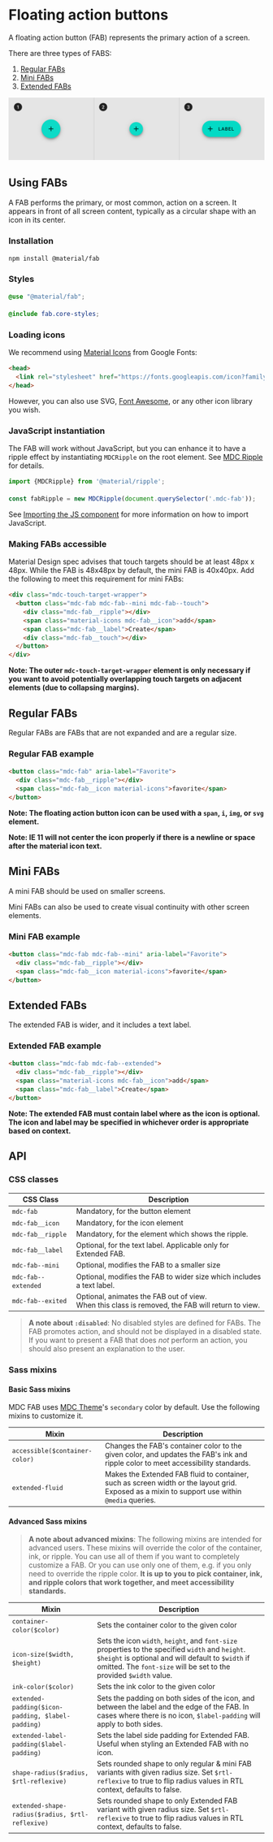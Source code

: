 <!--docs:
title: "Floating Action Button"
layout: detail
section: components
excerpt: "A floating action button represents the primary action in an application"
iconId: button
path: /catalog/buttons/floating-action-buttons/
-->

# Floating action buttons

A floating action button (FAB) represents the primary action of a screen.

There are three types of FABS:

1. [Regular FABs](#regular-fabs)
2. [Mini FABs](#mini-fabs)
3. [Extended FABs](#extended-fabs)

![Regular FAB example](images/FAB_types.png)

## Using FABs

A FAB performs the primary, or most common, action on a screen. It appears in
front of all screen content, typically as a circular shape with an icon in its
center.

### Installation

```
npm install @material/fab
```

### Styles

```scss
@use "@material/fab";

@include fab.core-styles;
```

### Loading icons

We recommend using [Material Icons](https://material.io/tools/icons/) from Google Fonts:

```html
<head>
  <link rel="stylesheet" href="https://fonts.googleapis.com/icon?family=Material+Icons">
</head>
```

However, you can also use SVG, [Font Awesome](https://fontawesome.com/), or any other icon library you wish.

### JavaScript instantiation

The FAB will work without JavaScript, but you can enhance it to have a ripple effect by instantiating `MDCRipple` on the root element. See [MDC Ripple](../mdc-ripple) for details.

```js
import {MDCRipple} from '@material/ripple';

const fabRipple = new MDCRipple(document.querySelector('.mdc-fab'));
```

See [Importing the JS component](../../docs/importing-js.md) for more information on how to import JavaScript.

### Making FABs accessible

Material Design spec advises that touch targets should be at least
48px x 48px. While the FAB is 48x48px by default, the mini FAB is 40x40px.
Add the following to meet this requirement for mini FABs:

```html
<div class="mdc-touch-target-wrapper">
  <button class="mdc-fab mdc-fab--mini mdc-fab--touch">
    <div class="mdc-fab__ripple"></div>
    <span class="material-icons mdc-fab__icon">add</span>
    <span class="mdc-fab__label">Create</span>
    <div class="mdc-fab__touch"></div>
  </button>
</div>
```

**Note: The outer `mdc-touch-target-wrapper` element is only necessary if you want to avoid potentially overlapping touch targets on adjacent elements (due to collapsing margins).**

## Regular FABs

Regular FABs are FABs that are not expanded and are a regular size.

### Regular FAB example

```html
<button class="mdc-fab" aria-label="Favorite">
  <div class="mdc-fab__ripple"></div>
  <span class="mdc-fab__icon material-icons">favorite</span>
</button>
```

**Note: The floating action button icon can be used with a `span`, `i`, `img`, or `svg` element.**

**Note: IE 11 will not center the icon properly if there is a newline or space after the material icon text.**

## Mini FABs

A mini FAB should be used on smaller screens.

Mini FABs can also be used to create visual continuity with other screen elements.

### Mini FAB example

```html
<button class="mdc-fab mdc-fab--mini" aria-label="Favorite">
  <div class="mdc-fab__ripple"></div>
  <span class="mdc-fab__icon material-icons">favorite</span>
</button>
```

## Extended FABs

The extended FAB is wider, and it includes a text label.

### Extended FAB example

```html
<button class="mdc-fab mdc-fab--extended">
  <div class="mdc-fab__ripple"></div>
  <span class="material-icons mdc-fab__icon">add</span>
  <span class="mdc-fab__label">Create</span>
</button>
```

**Note: The extended FAB must contain label where as the icon is optional. The icon and label may be specified in whichever order is appropriate based on context.**

## API

### CSS classes

CSS Class | Description
--- | ---
`mdc-fab` | Mandatory, for the button element
`mdc-fab__icon` | Mandatory, for the icon element
`mdc-fab__ripple` | Mandatory, for the element which shows the ripple.
`mdc-fab__label` | Optional, for the text label. Applicable only for Extended FAB.
`mdc-fab--mini` | Optional, modifies the FAB to a smaller size
`mdc-fab--extended` | Optional, modifies the FAB to wider size which includes a text label.
`mdc-fab--exited` | Optional, animates the FAB out of view.<br>When this class is removed, the FAB will return to view.

> **A note about `:disabled`**: No disabled styles are defined for FABs. The FAB promotes action, and should not be displayed in a disabled state. If you want to present a FAB that does *not* perform an action, you should also present an explanation to the user.

### Sass mixins

#### Basic Sass mixins

MDC FAB uses [MDC Theme](../mdc-theme)'s `secondary` color by default. Use the following mixins to customize it.

Mixin | Description
--- | ---
`accessible($container-color)` | Changes the FAB's container color to the given color, and updates the FAB's ink and ripple color to meet accessibility standards.
`extended-fluid` | Makes the Extended FAB fluid to container, such as screen width or the layout grid. Exposed as a mixin to support use within `@media` queries.

#### Advanced Sass mixins

> **A note about advanced mixins**: The following mixins are intended for advanced users. These mixins will override the color of the container, ink, or ripple. You can use all of them if you want to completely customize a FAB. Or you can use only one of them, e.g. if you only need to override the ripple color. **It is up to you to pick container, ink, and ripple colors that work together, and meet accessibility standards.**

Mixin | Description
--- | ---
`container-color($color)` | Sets the container color to the given color
`icon-size($width, $height)` | Sets the icon `width`, `height`, and `font-size` properties to the specified `width` and `height`. `$height` is optional and will default to `$width` if omitted. The `font-size` will be set to the provided `$width` value.
`ink-color($color)` | Sets the ink color to the given color
`extended-padding($icon-padding, $label-padding)` | Sets the padding on both sides of the icon, and between the label and the edge of the FAB. In cases where there is no icon, `$label-padding` will apply to both sides.
`extended-label-padding($label-padding)` | Sets the label side padding for Extended FAB. Useful when styling an Extended FAB with no icon.
`shape-radius($radius, $rtl-reflexive)` | Sets rounded shape to only regular & mini FAB variants with given radius size. Set `$rtl-reflexive` to true to flip radius values in RTL context, defaults to false.
`extended-shape-radius($radius, $rtl-reflexive)` | Sets rounded shape to only Extended FAB variant with given radius size. Set `$rtl-reflexive` to true to flip radius values in RTL context, defaults to false.
